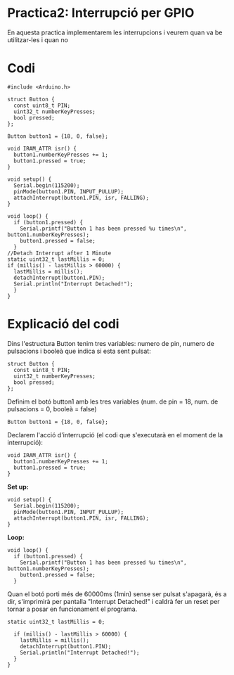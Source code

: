 # Practica2: Interrupció per GPIO

En aquesta practica implementarem les interrupcions i veurem quan va be utilitzar-les i quan no

# Codi

```
#include <Arduino.h>

struct Button {
  const uint8_t PIN;
  uint32_t numberKeyPresses;
  bool pressed;
};

Button button1 = {18, 0, false};

void IRAM_ATTR isr() {
  button1.numberKeyPresses += 1;
  button1.pressed = true;
}

void setup() {
  Serial.begin(115200);
  pinMode(button1.PIN, INPUT_PULLUP);
  attachInterrupt(button1.PIN, isr, FALLING);
}

void loop() {
  if (button1.pressed) {
    Serial.printf("Button 1 has been pressed %u times\n", button1.numberKeyPresses);
    button1.pressed = false;
  }
//Detach Interrupt after 1 Minute
static uint32_t lastMillis = 0;
if (millis() - lastMillis > 60000) {
  lastMillis = millis();
  detachInterrupt(button1.PIN);
  Serial.println("Interrupt Detached!");
  }
}
```

# Explicació del codi

Dins l'estructura Button tenim tres variables: numero de pin, numero de pulsacions i booleà que indica si esta sent pulsat:

```
struct Button {
  const uint8_t PIN;
  uint32_t numberKeyPresses;
  bool pressed;
};
```

Definim el botó button1 amb les tres variables (num. de pin = 18, num. de pulsacions = 0, booleà = false)

```
Button button1 = {18, 0, false};
```

Declarem l'acció d'interrupció (el codi que s'executarà en el moment de la interrupció):

```
void IRAM_ATTR isr() {
  button1.numberKeyPresses += 1;
  button1.pressed = true;
}
```
**Set up:**
```
void setup() {
  Serial.begin(115200);
  pinMode(button1.PIN, INPUT_PULLUP);
  attachInterrupt(button1.PIN, isr, FALLING);
}

```
**Loop:**
```
void loop() {
  if (button1.pressed) {
    Serial.printf("Button 1 has been pressed %u times\n", button1.numberKeyPresses);
    button1.pressed = false;
  }
```

Quan el botó porti més de 60000ms (1min) sense ser pulsat s'apagarà, és a dir, s'imprimirà per pantalla "Interrupt Detached!" i caldrà fer un reset per tornar a posar en funcionament el programa.

```
static uint32_t lastMillis = 0;

  if (millis() - lastMillis > 60000) {
    lastMillis = millis();
    detachInterrupt(button1.PIN);
    Serial.println("Interrupt Detached!");
  }
}
```
